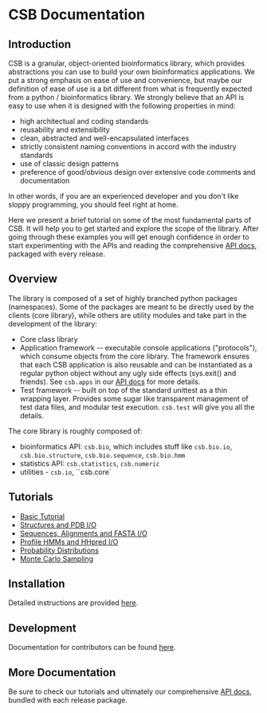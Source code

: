 # CSB Documentation

## Introduction

CSB is a granular, object-oriented bioinformatics library, which provides 
abstractions you can use to build your own bioinformatics applications. 
We put a strong emphasis on ease of use and convenience, but maybe our 
definition of ease of use is a bit different from what is frequently 
expected from a python / bioinformatics library. We strongly believe that 
an API is easy to use when it is designed with the following properties in mind:

* high architectual and coding standards
* reusability and extensibility
* clean, abstracted and well-encapsulated interfaces
* strictly consistent naming conventions in accord with the industry standards
* use of classic design patterns
* preference of good/obvious design over extensive code comments and documentation

In other words, if you are an experienced developer and you don't like sloppy 
programming, you should feel right at home.

Here we present a brief tutorial on some of the most fundamental parts of 
CSB. It will help you to get started and explore the scope of the library. 
After going through these examples you will get enough confidence in order 
to start experimenting with the APIs and reading the comprehensive 
[API docs](api-docs), packaged with every release.

## Overview

The library is composed of a set of highly branched python packages 
(namespaces). Some of the packages are meant to be directly used by the 
clients (core library), while others are utility modules and take part 
in the development of the library:

* Core class library
* Application framework -- executable console applications ("protocols"), 
which consume objects from the core library. The framework ensures that each 
CSB application is also reusable and can be instantiated as a regular python 
object without any ugly side effects (sys.exit() and friends). See ``csb.apps`` 
in our [API docs](api-docs) for more details.
* Test framework -- built on top of the standard unittest as a thin wrapping 
layer. Provides some sugar like transparent management of test data files, 
and modular test execution. ``csb.test`` will give you all the details.

The core library is roughly composed of:
* bioinformatics API: ``csb.bio``, which includes stuff like ``csb.bio.io``, 
``csb.bio.structure``, ``csb.bio.sequence``, ``csb.bio.hmm``
* statistics API: ``csb.statistics``, ``csb.numeric``
* utilities - ``csb.io``, ``csb.core`

## Tutorials

* [Basic Tutorial](basic-tutorial.md)
* [Structures and PDB I/O](structures-and-pdb-io.md)
* [Sequences, Alignments and FASTA I/O](sequences-alignments-and-fasta-io.md)
* [Profile HMMs and HHpred I/O](profile-hmms-and-hhpred-io.md)
* [Probability Distributions](probability-distributions.md)
* [Monte Carlo Sampling](monte-carlo-sampling.md)

## Installation

Detailed instructions are provided [here](installation.md).

## Development

Documentation for contributors can be found [here](for-developers.md).

## More Documentation

Be sure to check our tutorials and ultimately our comprehensive 
[API docs](api-docs), bundled with each release package.

